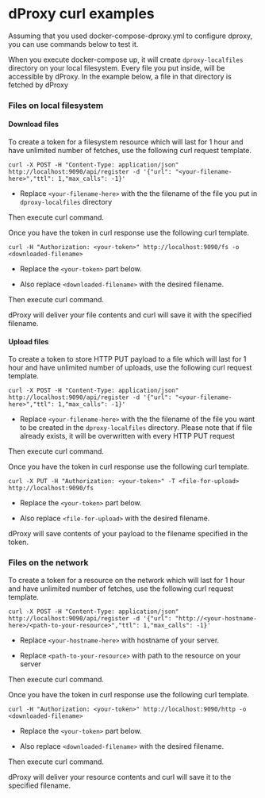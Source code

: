 # dProxy curl examples

Assuming that you used docker-compose-dproxy.yml to configure dproxy, you can use commands below to test it.

When you execute docker-compose up, it will create `dproxy-localfiles` directory on your local filesystem.
Every file you put inside, will be accessible by dProxy.
In the example below, a file in that directory is fetched by dProxy

### Files on local filesystem

#### Download files

To create a token for a filesystem resource which will last for 1 hour and have unlimited number of fetches, use the following curl request template.

```curl -X POST -H "Content-Type: application/json" http://localhost:9090/api/register -d '{"url": "<your-filename-here>","ttl": 1,"max_calls": -1}'```

- Replace `<your-filename-here>` with the the filename of the file you put in `dproxy-localfiles` directory

Then execute curl command.


Once you have the token in curl response use the following curl template.

```curl -H "Authorization: <your-token>" http://localhost:9090/fs -o <downloaded-filename>```

- Replace the `<your-token>` part below.

- Also replace `<downloaded-filename>` with the desired filename.
 
Then execute curl command.
 
dProxy will deliver your file contents and curl will save it with the specified filename.

#### Upload files

To create a token to store HTTP PUT payload to a file which will last for 1 hour and have unlimited number of uploads, use the following curl request template.

```curl -X POST -H "Content-Type: application/json" http://localhost:9090/api/register -d '{"url": "<your-filename-here>","ttl": 1,"max_calls": -1}'```

- Replace `<your-filename-here>` with the the filename of the file you want to be created in the `dproxy-localfiles` directory. Please note that if file already exists, it will be overwritten with every HTTP PUT request

Then execute curl command.


Once you have the token in curl response use the following curl template.

```curl -X PUT -H "Authorization: <your-token>" -T <file-for-upload> http://localhost:9090/fs```

- Replace the `<your-token>` part below.

- Also replace `<file-for-upload>` with the desired filename.


dProxy will save contents of your payload to the filename specified in the token.


### Files on the network

To create a token for a resource on the network which will last for 1 hour and have unlimited number of fetches, use the following curl request template.

```curl -X POST -H "Content-Type: application/json" http://localhost:9090/api/register -d '{"url": "http://<your-hostname-here>/<path-to-your-resource>","ttl": 1,"max_calls": -1}'```

- Replace `<your-hostname-here>` with hostname of your server.

- Replace `<path-to-your-resource>` with path to the resource on your server

Then execute curl command.

Once you have the token in curl response use the following curl template.

```curl -H "Authorization: <your-token>" http://localhost:9090/http -o <downloaded-filename>```
 
- Replace the `<your-token>` part below.

- Also replace `<downloaded-filename>` with the desired filename.

Then execute curl command. 
  
dProxy will deliver your resource contents and curl will save it to the specified filename. 
